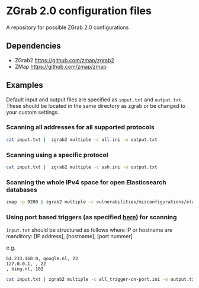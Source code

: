 # ZGrab 2.0 configuration files
A repository for possible ZGrab 2.0 configurations

## Dependencies
- ZGrab2 https://github.com/zmap/zgrab2
- ZMap https://github.com/zmap/zmap

## Examples
Default input and output files are specified as `input.txt` and `output.txt`. These should be located in the same directory as zgrab or be changed to your custom settings.

### Scanning all addresses for all supported protocols
``` bash
cat input.txt |  zgrab2 multiple -c all.ini -o output.txt
```

### Scanning using a specific protocol
``` bash
cat input.txt |  zgrab2 multiple -c ssh.ini -o output.txt
```

### Scanning the whole IPv4 space for open Elasticsearch databases
``` bash
zmap -p 9200 | zgrab2 multiple -c vulnerabilities/misconfigurations/elasticsearch-indices.ini -o output.txt
```

### Using port based triggers (as specified [here](https://github.com/zmap/zgrab2#multiple-module-usage)) for scanning

`input.txt` should be structured as follows where IP or hostname are manditory:
[IP address], [hostname], [port nummer]

e.g. 
``` 
64.233.160.0, google.nl, 23
127.0.0.1, , 22
, bing.nl, 102
```

``` bash
cat input.txt | zgrab2 multiple -c all_trigger-on-port.ini -o output.txt --trigger
```
